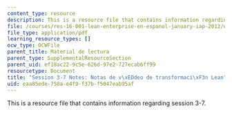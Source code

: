 ```yaml
---
content_type: resource
description: This is a resource file that contains information regarding session 3-7.
file: /courses/res-16-001-lean-enterprise-en-espanol-january-iap-2012/eaa85ede750ae4f9f37bf5047eab95af_MITRES_16_001IAP12_3-7_Vid.pdf
file_type: application/pdf
learning_resource_types: []
ocw_type: OCWFile
parent_title: Material de lectura
parent_type: SupplementalResourceSection
parent_uid: ef18ac22-9c5e-626d-97e2-727ecab6ff99
resourcetype: Document
title: "Session 3-7 Notes: Notas de v\xEDdeo de transformaci\xF3n Lean"
uid: eaa85ede-750a-e4f9-f37b-f5047eab95af
---
```

This is a resource file that contains information regarding session 3-7.

